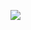 ![](https://media.discordapp.net/attachments/915654728036266018/915769762066362428/FFeT0U5X0AoHc4u.png)
